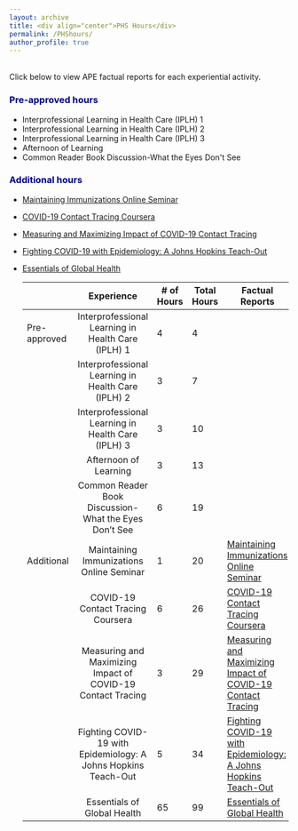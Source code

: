 ```yaml
---
layout: archive
title: <div align="center">PHS Hours</div>  
permalink: /PHShours/
author_profile: true
---  
```

<br/> Click below to view APE factual reports for each experiential activity.

### <span style="color:darkblue">Pre-approved hours</span>     
* Interprofessional Learning in Health Care (IPLH) 1  
* Interprofessional Learning in Health Care (IPLH) 2  
* Interprofessional Learning in Health Care (IPLH) 3  
* Afternoon of Learning  
* Common Reader Book Discussion-What the Eyes Don't See      

### <span style="color:darkblue">Additional hours</span>     
* <a href="https://shalslikesepi.github.io/files/SN_APE 1 Immunizations Seminar.pdf" target="_blank" rel="noreferrer"> Maintaining Immunizations Online Seminar<a>  
* <a href="https://shalslikesepi.github.io/files/SN_APE 2 Contact Tracing 1.pdf" target="_blank" rel="noreferrer"> COVID-19 Contact Tracing Coursera<a>   
* <a href="https://shalslikesepi.github.io/files/SN_APE 3 Contact Tracing 2.pdf" target="_blank" rel="noreferrer"> Measuring and Maximizing Impact of COVID-19 Contact Tracing<a>  
* <a href="https://shalslikesepi.github.io/files/SN_APE 4 Fighting COVID.pdf" target="_blank" rel="noreferrer"> Fighting COVID-19 with Epidemiology: A Johns Hopkins Teach-Out<a>    
* <a href="https://shalslikesepi.github.io/files/SN_APE 5 Global Health.pdf" target="_blank" rel="noreferrer"> Essentials of Global Health<a>    
  
  
  |              |                           Experience                           | # of Hours | Total Hours | Factual Reports                                                                                                                                                                 |                                   |
  |--------------|:--------------------------------------------------------------:|------------|-------------|--------------------------------------------------------------------------------------------------------------------------------------------------------------------------------|-----------------------------------|
  | Pre-approved |       Interprofessional Learning in Health Care (IPLH) 1       |      4     |      4      |                                                                                                                                                                                 |                                   |
  |              |       Interprofessional Learning in Health Care (IPLH) 2       |      3     |      7      |                                                                                                                                                                                 |                                   |
  |              |       Interprofessional Learning in Health Care (IPLH) 3       |      3     |      10     |                                                                                                                                                                                 |                                   |
  |              |                      Afternoon of Learning                     |      3     |      13     |                                                                                                                                                                                 |                                   |
  |              |      Common Reader Book Discussion-What the Eyes Don’t See     |      6     |      19     |                                                                                                                                                                                 |                                   |
  | Additional   |            Maintaining Immunizations Online Seminar            |      1     |      20     | <a href="https://shalslikesepi.github.io/files/SN_APE 1 Immunizations Seminar.pdf" target="_blank" rel="noreferrer"> Maintaining Immunizations Online Seminar<a>                |                                   |
  |              |                COVID-19 Contact Tracing Coursera               |      6     |      26     | <a href="https://shalslikesepi.github.io/files/SN_APE 2 Contact Tracing 1.pdf" target="_blank" rel="noreferrer"> COVID-19 Contact Tracing Coursera<a>                           |                                   |
  |              |   Measuring and Maximizing Impact of COVID-19 Contact Tracing  |      3     |      29     | <a href="https://shalslikesepi.github.io/files/SN_APE 3 Contact Tracing 2.pdf" target="_blank" rel="noreferrer"> Measuring and Maximizing Impact of COVID-19 Contact Tracing<a> |                                   |
  |              | Fighting COVID-19 with Epidemiology: A Johns Hopkins Teach-Out |      5     |      34     | <a href="https://shalslikesepi.github.io/files/SN_APE 4 Fighting COVID.pdf" target="_blank" rel="noreferrer"> Fighting COVID-19 with Epidemiology: A Johns Hopkins Teach-Out<a> |                                   |
  |              |                   Essentials of Global Health                  |     65     |      99     | <a href="https://shalslikesepi.github.io/files/SN_APE 5 Global Health.pdf" target="_blank" rel="noreferrer"> Essentials of Global Health<a>                                     |                                   |
